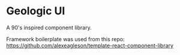 # Geologic UI

A 90's inspired component library.

Framework boilerplate was used from this repo:
https://github.com/alexeagleson/template-react-component-library

